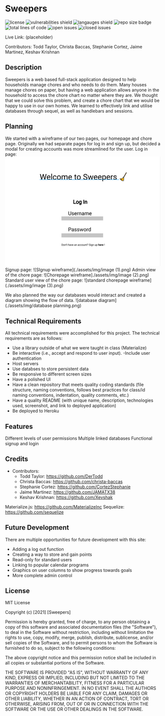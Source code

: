 # Sweepers
![license](https://img.shields.io/github/license/DerTodd/Sweepers_Project_Two) ![vulnerabilities shield](https://img.shields.io/snyk/vulnerabilities/github/DerTodd/Sweepers_Project_Two) ![langauges shield](https://img.shields.io/github/languages/count/DerTodd/Sweepers_Project_Two) ![repo size badge](https://img.shields.io/github/repo-size/DerTodd/Sweepers_Project_Two) ![total lines of code](https://img.shields.io/tokei/lines/github/DerTodd/Sweepers_Project_Two) ![open issues](https://img.shields.io/github/issues-raw/DerTodd/Sweepers_Project_Two) ![closed issues](https://img.shields.io/github/issues-closed-raw/DerTodd/Sweepers_Project_Two)

Live Link: (placeholder)

Contributors: Todd Taylor, Christa Baccas, Stephanie Cortez, Jaime Martinez, Keshav Krishnan
## Description

Sweepers is a web based full-stack application designed to help households manage chores and who needs to do them.  Many houses manage chores on paper, but having a web application allows anyone in the household to access the chore chart no matter where they are.  We thought that we could solve this problem, and create a chore chart that we would be happy to use in our own homes. We learned to effectively link and utilise databases through sequel, as well as handlebars and sessions.


## Planning
We started with a wireframe of our two pages, our homepage and chore page.  Originally we had separate pages for log in and sign up, but decided a modal for creating accounts was more streamlined for the user.
Log in page:
![Log in wireframe](./assets/img/image.png)
Signup page:
![SIgnup wireframe](./assets/img/image (1).png)
Admin view of the chore page:
![Chorepage wireframe]./assets/img/image (2).png)
Standard user view of the chore page:
![standard chorepage wireframe](./assets/img/image (3).png)

We also planned the way our databases would interact and created a diagram showing the flow of data.
![database diagram](./assets/img/database planning.png)

## Technical Requirements

All technical requirements were accomplished for this project. The technical requirements are as follows: 

- Use a library outside of what we were taught in class (Materialize)
- Be interactive (i.e., accept and respond to user input).
-Include user authentication
- Host servers
- Use databses to store persistent data
- Be responsive to different screen sizes
- Have a polished UI
- Have a clean repository that meets quality coding standards (file structure, naming conventions, follows best practices for class/id naming conventions, indentation, quality comments, etc.)
- Have a quality README (with unique name, description, technologies used, screenshot, and link to deployed application)
- Be deployed to Heroku

## Features

Different levels of user permissions
Multiple linked databases
Functional signup and login

## Credits
- Contributors:
    - Todd Taylor: https://github.com/DerTodd
    - Christa Baccas: https://github.com/christa-baccas
    - Stephanie Cortez: https://github.com/CortezStephanie
    - Jaime Martinez: https://github.com/JAMATX38
    - Keshav Krishnan: https://github.com/Xevshak

Materialize.js: https://github.com/MaterializeInc
Sequelize: https://github.com/sequelize



## Future Development

There are multiple opportunities for future development with this site:
- Adding a log out function
- Creating a way to store and gain points
- Read-only for standard users
- Linking to popular calendar programs
- Graphics on user columns to show progress towards goals
- More complete admin control

## License

MIT License

Copyright (c) [2021] [Sweepers]

Permission is hereby granted, free of charge, to any person obtaining a copy
of this software and associated documentation files (the "Software"), to deal
in the Software without restriction, including without limitation the rights
to use, copy, modify, merge, publish, distribute, sublicense, and/or sell
copies of the Software, and to permit persons to whom the Software is
furnished to do so, subject to the following conditions:

The above copyright notice and this permission notice shall be included in all
copies or substantial portions of the Software.

THE SOFTWARE IS PROVIDED "AS IS", WITHOUT WARRANTY OF ANY KIND, EXPRESS OR
IMPLIED, INCLUDING BUT NOT LIMITED TO THE WARRANTIES OF MERCHANTABILITY,
FITNESS FOR A PARTICULAR PURPOSE AND NONINFRINGEMENT. IN NO EVENT SHALL THE
AUTHORS OR COPYRIGHT HOLDERS BE LIABLE FOR ANY CLAIM, DAMAGES OR OTHER
LIABILITY, WHETHER IN AN ACTION OF CONTRACT, TORT OR OTHERWISE, ARISING FROM,
OUT OF OR IN CONNECTION WITH THE SOFTWARE OR THE USE OR OTHER DEALINGS IN THE
SOFTWARE.






